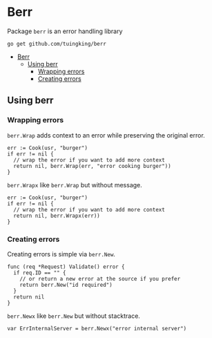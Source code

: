 # Berr

Package `berr` is an error handling library

`go get github.com/tuingking/berr`

<!-- toc -->

- [Berr](#berr)
  - [Using berr](#using-berr)
    - [Wrapping errors](#wrapping-errors)
    - [Creating errors](#creating-errors)

<!-- tocstop -->

## Using berr

### Wrapping errors

`berr.Wrap` adds context to an error while preserving the original error.

```golang
err := Cook(usr, "burger")
if err != nil {
  // wrap the error if you want to add more context
  return nil, berr.Wrap(err, "error cooking burger"))
}
```

`berr.Wrapx` like `berr.Wrap` but without message.

```golang
err := Cook(usr, "burger")
if err != nil {
  // wrap the error if you want to add more context
  return nil, berr.Wrapx(err))
}
```

### Creating errors

Creating errors is simple via `berr.New`.

```golang
func (req *Request) Validate() error {
  if req.ID == "" {
    // or return a new error at the source if you prefer
    return berr.New("id required")
  }
  return nil
}
```

`berr.Newx` like `berr.New` but without stacktrace.

```golang
var ErrInternalServer = berr.Newx("error internal server")
```